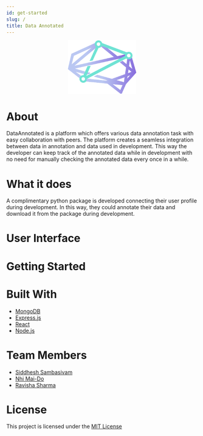 ```yaml
---
id: get-started
slug: /
title: Data Annotated
---
```


<p align="center">
  <img src="/static/img/DataAnnotatedLogo.png" alt="DA Logo"  width="180" height="140" /> 
</p>

# About

DataAnnotated is a platform which offers various data annotation task with easy collaboration with peers. The platform creates a seamless integration between data in annotation and data used in development. This way the developer can keep track of the annotated data while in development with no need for manually checking the annotated data every once in a while.

# What it does

A complimentary python package is developed connecting their user profile during development. In this way, they could annotate their data and download it from the package during development.

# User Interface

# Getting Started
<!-- `git clone https://github.com/SiddeshSambasivam/DataAnnotated.git` -->

# Built With 

- [MongoDB](https://www.mongodb.com)
- [Express.js](https://expressjs.com)
- [React](https://reactjs.org)
- [Node.js](https://nodejs.org/en/)

# Team Members

- [Siddhesh Sambasivam](https://github.com/SiddeshSambasivam)
- [Nhi Mai-Do](https://github.com/n-maido)
- [Ravisha Sharma](https://github.com/ravisha7feb)

# License

This project is licensed under the [MIT License](https://opensource.org/licenses/MIT) 